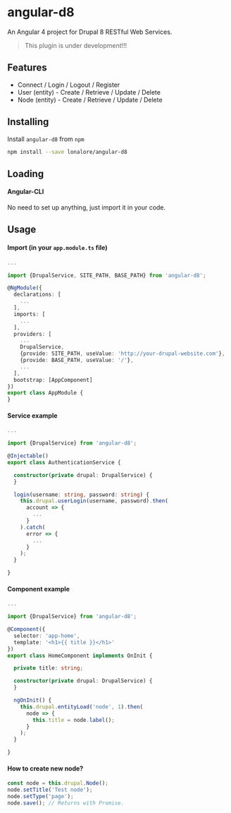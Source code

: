 angular-d8
==========

An Angular 4 project for Drupal 8 RESTful Web Services.

> This plugin is under development!!!

## Features
- Connect / Login / Logout / Register
- User (entity) - Create / Retrieve / Update / Delete
- Node (entity) - Create / Retrieve / Update / Delete

## Installing

Install `angular-d8` from `npm`
```bash
npm install --save lonalore/angular-d8
```

## Loading

#### Angular-CLI

No need to set up anything, just import it in your code.

## Usage

#### Import (in your `app.module.ts` file)

```TypeScript
...

import {DrupalService, SITE_PATH, BASE_PATH} from 'angular-d8';

@NgModule({
  declarations: [
    ...
  ],
  imports: [
    ...
  ],
  providers: [
    ...
    DrupalService,
    {provide: SITE_PATH, useValue: 'http://your-drupal-website.com'},
    {provide: BASE_PATH, useValue: '/'},
    ...
  ],
  bootstrap: [AppComponent]
})
export class AppModule {
}
```

#### Service example 

```TypeScript
...

import {DrupalService} from 'angular-d8';

@Injectable()
export class AuthenticationService {

  constructor(private drupal: DrupalService) {
  }

  login(username: string, password: string) {
    this.drupal.userLogin(username, password).then(
      account => {
        ...
      }
    ).catch(
      error => {
        ...
      }
    );
  }

}
```

#### Component example

```TypeScript
...

import {DrupalService} from 'angular-d8';

@Component({
  selector: 'app-home',
  template: '<h1>{{ title }}</h1>'
})
export class HomeComponent implements OnInit {

  private title: string;

  constructor(private drupal: DrupalService) {
  }

  ngOnInit() {
    this.drupal.entityLoad('node', 1).then(
      node => {
        this.title = node.label();
      }
    );
  }

}
```

#### How to create new node?

```TypeScript
const node = this.drupal.Node();
node.setTitle('Test node');
node.setType('page');
node.save(); // Returns with Promise.
```
